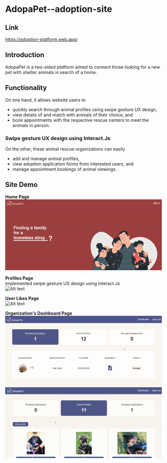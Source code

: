 # AdopaPet--adoption-site
## Link
https://adoption-platform.web.app/

## Introduction
AdopaPet is a two-sided platform aimed to connect those looking for a new pet with shelter animals in search of a home. 

## Functionality
On one hand, it allows website users to 
  * quickly search through animal profiles using swipe gesture UX design,
  * view details of and match with animals of their choice, and 
  * book appointments with the respective rescue centers to meet the animals in person. 

### Swipe gesture UX design using Interact.Js


On the other, these animal rescue organizations can easily
  * add and manage animal profiles,
  * view adoption application forms from interested users, and
  * manage appointment bookings of animal viewings.




## Site Demo

**Home Page**\
![Alt text](readme/home.gif)

**Profiles Page**\
Implemented swipe gesture UX design using Interact.Js\
![Alt text](readme/swipe.gif)

**User Likes Page**\
![Alt text](readme/likes.gif)

**Organization's Dashboard Page**\
![Alt text](readme/orgaccept.gif)
![Alt text](readme/addprofile.gif)

